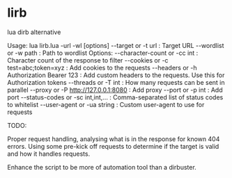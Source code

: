 # lirb
lua dirb alternative

Usage: lua lirb.lua -url <url> -wl <path> [options]
  --target or -t url                        : Target URL
  --wordlist or -w path                     : Path to wordlist
Options:
  --character-count or -cc int               : Character count of the response to filter
  --cookies or -c test=abc;token=xyz        : Add cookies to the requests
  --headers or -h Authorization Bearer 123 : Add custom headers to the requests. Use this for Authorization tokens
  --threads or -T int                       : How many requests can be sent in parallel
  --proxy or -P http://127.0.0.1:8080       : Add proxy
  --port or -p int                          : Add port
  --status-codes or -sc int,int,...          : Comma-separated list of status codes to whitelist
  --user-agent or -ua string                : Custom user-agent to use for requests

  TODO:

  Proper request handling, analysing what is in the response for known 404 errors. 
  Using some pre-kick off requests to determine if the target is valid and how it handles requests.

  Enhance the script to be more of automation tool than a dirbuster. 
